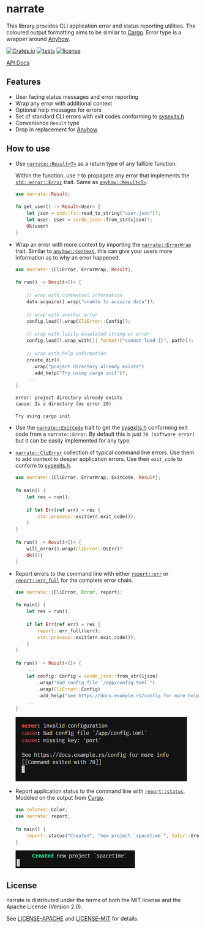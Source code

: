 # narrate

This library provides CLI application error and status reporting utilities. The
coloured output formatting aims to be similar to [Cargo]. Error type is a
wrapper around [Anyhow].

[![Crates.io](https://img.shields.io/crates/v/narrate.svg)](https://crates.io/crates/narrate)
[![tests](https://github.com/sonro/narrate/actions/workflows/tests.yml/badge.svg?branch=main)](https://github.com/sonro/narrate/actions/workflows/tests.yml)
[![license](https://img.shields.io/crates/l/narrate.svg)](#license)

[API Docs](https://docs.rs/narrate/latest/narrate)

## Features

- User facing status messages and error reporting
- Wrap any error with additional context
- Optional help messages for errors
- Set of standard CLI errors with exit codes conforming to
  [sysexits.h]
- Convenience `Result` type
- Drop in replacement for [Anyhow]

## How to use

- Use
  [`narrate::Result<T>`](https://docs.rs/narrate/latest/narrate/type.Result.html)
  as a return type of any fallible function.

   Within the function, use `?` to propagate any error that implements the
  [`std::error::Error`](https://doc.rust-lang.org/std/error/trait.Error.html)
  trait. Same as
  [`anyhow::Result<T>`](https://docs.rs/anyhow/1.0/anyhow/type.Result.html).

  ```rust
  use narrate::Result;

  fn get_user() -> Result<User> {
      let json = std::fs::read_to_string("user.json")?;
      let user: User = serde_json::from_str(&json)?;
      Ok(user)
  }
  ```

- Wrap an error with more context by importing the
  [`narrate::ErrorWrap`](https://docs.rs/narrate/latest/narrate/trait.ErrorWrap.html)
  trait. Similar to
  [`anyhow::Context`](https://docs.rs/anyhow/1.0/anyhow/trait.Context.html),
  this can give your users more information as to why an error happened.

  ```rust
  use narrate::{CliError, ErrorWrap, Result};

  fn run() -> Result<()> {
      ...
      // wrap with contextual information
      data.acquire().wrap("unable to acquire data")?;

      // wrap with another error
      config.load().wrap(CliError::Config)?;

      // wrap with lazily evaulated string or error
      config.load().wrap_with(|| format!("cannot load {}", path))?;

      // wrap with help information
      create_dir()
        .wrap("project directory already exists")
        .add_help("Try using cargo init")?;
      ...
  }
  ```

  ```console
  error: project directory already exists
  cause: Is a directory (os error 20)

  Try using cargo init
  ```

- Use the
  [`narrate::ExitCode`](https://docs.rs/narrate/latest/narrate/trait.ExitCode.html)
  trait to get the [sysexits.h] conforming exit code from a `narrate::Error`. By
  default this is just `70 (software error)` but it can be easily implemented
  for any type.

- [`narrate::CliError`](https://docs.rs/narrate/latest/narrate/struct.CliError.html)
  collection of typical command line errors. Use them to add context to deeper
  application errors. Use their `exit_code` to conform to [sysexits.h].

  ```rust
  use narrate::{CliError, ErrorWrap, ExitCode, Result};

  fn main() {
      let res = run();

      if let Err(ref err) = res {
          std::process::exit(err.exit_code());
      }
  }

  fn run() -> Result<()> {
      will_error().wrap(CliError::OsErr)?
      Ok(())
  }
  ```

- Report errors to the command line with either
  [`report::err`](https://docs.rs/narrate/latest/narrate/report/fn.err.html)
  or
  [`report::err_full`](https://docs.rs/narrate/latest/narrate/report/fn.err_full.html)
  for the complete error chain.

  ```rust
  use narrate::{CliError, Error, report};

  fn main() {
      let res = run();

      if let Err(ref err) = res {
          report::err_full(&err);
          std::process::exit(err.exit_code());
      }
  }

  fn run() -> Result<()> {
      ...
      let config: Config = serde_json::from_str(&json)
          .wrap("bad config file `/app/config.toml`")
          .wrap(CliError::Config)
          .add_help("see https://docs.example.rs/config for more help")?;
      ...
  }
  ```

  ![report::err_full output](/docs/report_err_full.png?raw=true)

- Report application status to the command line with
  [`report::status`](https://docs.rs/narrate/latest/narrate/report/status.err.html).
  Modeled on the output from [Cargo].

  ```rust
  use colored::Color;
  use narrate::report;

  fn main() {
      report::status("Created", "new project `spacetime`", Color::Green);
  }
  ```

  ![report::status output](/docs/report_status.png?raw=true)

## License

narrate is distributed under the terms of both the MIT license and the
Apache License (Version 2.0).

See [LICENSE-APACHE](LICENSE-APACHE) and [LICENSE-MIT](LICENSE-MIT) for details.

[Cargo]: https://github.com/rust-lang/cargo
[Anyhow]: https://github.com/dtolnay/anyhow
[sysexits.h]: (https://man.openbsd.org/sysexits.3)
